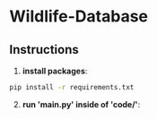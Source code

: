 # Wildlife-Database
## Instructions

1.  **install packages**:

```sh
pip install -r requirements.txt 
```
2.  **run 'main.py' inside of 'code/'**: